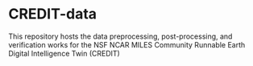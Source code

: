 # CREDIT-data
This repository hosts the data preprocessing, post-processing, and verification works for the NSF NCAR MILES Community Runnable Earth Digital Intelligence Twin (CREDIT)
